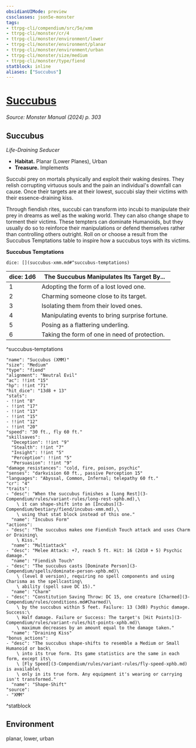 ```yaml
---
obsidianUIMode: preview
cssclasses: json5e-monster
tags:
- ttrpg-cli/compendium/src/5e/xmm
- ttrpg-cli/monster/cr/4
- ttrpg-cli/monster/environment/lower
- ttrpg-cli/monster/environment/planar
- ttrpg-cli/monster/environment/urban
- ttrpg-cli/monster/size/medium
- ttrpg-cli/monster/type/fiend
statblock: inline
aliases: ["Succubus"]
---
```

# [Succubus](3-Compendium\bestiary\fiend/succubus-xmm.md)
*Source: Monster Manual (2024) p. 303*  

## Succubus

*Life-Draining Seducer*

- **Habitat.** Planar (Lower Planes), Urban  
- **Treasure.** Implements  

Succubi prey on mortals physically and exploit their waking desires. They relish corrupting virtuous souls and the pain an individual's downfall can cause. Once their targets are at their lowest, succubi slay their victims with their essence-draining kiss.

Through fiendish rites, succubi can transform into incubi to manipulate their prey in dreams as well as the waking world. They can also change shape to torment their victims. These tempters can dominate Humanoids, but they usually do so to reinforce their manipulations or defend themselves rather than controlling others outright. Roll on or choose a result from the Succubus Temptations table to inspire how a succubus toys with its victims.

**Succubus Temptations**

`dice: [](succubus-xmm.md#^succubus-temptations)`

| dice: 1d6 | The Succubus Manipulates Its Target By... |
|-----------|-------------------------------------------|
| 1 | Adopting the form of a lost loved one. |
| 2 | Charming someone close to its target. |
| 3 | Isolating them from their loved ones. |
| 4 | Manipulating events to bring surprise fortune. |
| 5 | Posing as a flattering underling. |
| 6 | Taking the form of one in need of protection. |
^succubus-temptations

```statblock
"name": "Succubus (XMM)"
"size": "Medium"
"type": "fiend"
"alignment": "Neutral Evil"
"ac": !!int "15"
"hp": !!int "71"
"hit_dice": "13d8 + 13"
"stats":
- !!int "8"
- !!int "17"
- !!int "13"
- !!int "15"
- !!int "12"
- !!int "20"
"speed": "30 ft., fly 60 ft."
"skillsaves":
  "Deception": !!int "9"
  "Stealth": !!int "7"
  "Insight": !!int "5"
  "Perception": !!int "5"
  "Persuasion": !!int "9"
"damage_resistances": "cold, fire, poison, psychic"
"senses": "darkvision 60 ft., passive Perception 15"
"languages": "Abyssal, Common, Infernal; telepathy 60 ft."
"cr": "4"
"traits":
- "desc": "When the succubus finishes a [Long Rest](3-Compendium/rules/variant-rules/long-rest-xphb.md),\
    \ it can shape-shift into an [Incubus](3-Compendium/bestiary/fiend/incubus-xmm.md),\
    \ using that stat block instead of this one."
  "name": "Incubus Form"
"actions":
- "desc": "The succubus makes one Fiendish Touch attack and uses Charm or Draining\
    \ Kiss."
  "name": "Multiattack"
- "desc": "Melee Attack: +7, reach 5 ft. Hit: 16 (2d10 + 5) Psychic damage."
  "name": "Fiendish Touch"
- "desc": "The succubus casts [Dominate Person](3-Compendium/spells/dominate-person-xphb.md)\
    \ (level 8 version), requiring no spell components and using Charisma as the spellcasting\
    \ ability (spell save DC 15)."
  "name": "Charm"
- "desc": "Constitution Saving Throw: DC 15, one creature [Charmed](3-Compendium/rules/conditions.md#Charmed)\
    \ by the succubus within 5 feet. Failure: 13 (3d8) Psychic damage. Success:\
    \ Half damage. Failure or Success: The target's [Hit Points](3-Compendium/rules/variant-rules/hit-points-xphb.md)\
    \ maximum decreases by an amount equal to the damage taken."
  "name": "Draining Kiss"
"bonus_actions":
- "desc": "The succubus shape-shifts to resemble a Medium or Small Humanoid or back\
    \ into its true form. Its game statistics are the same in each form, except its\
    \ [Fly Speed](3-Compendium/rules/variant-rules/fly-speed-xphb.md) is available\
    \ only in its true form. Any equipment it's wearing or carrying isn't transformed."
  "name": "Shape-Shift"
"source":
- "XMM"
```
^statblock

## Environment

planar, lower, urban